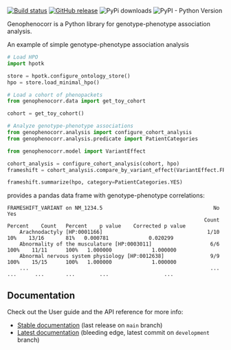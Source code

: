 [![Build status](https://github.com/monarch-initiative/genophenocorr/workflows/CI/badge.svg)](https://github.com/monarch-initiative/genophenocorr/actions/workflows/python_ci.yml)
[![GitHub release](https://img.shields.io/github/release/monarch-initiative/genophenocorr.svg)](https://github.com/monarch-initiative/genophenocorr/releases)
![PyPi downloads](https://img.shields.io/pypi/dm/genophenocorr.svg?label=Pypi%20downloads)
![PyPI - Python Version](https://img.shields.io/pypi/pyversions/genophenocorr)

Genophenocorr is a Python library for genotype-phenotype association analysis.

An example of simple genotype-phenotype association analysis

```python
# Load HPO
import hpotk

store = hpotk.configure_ontology_store()
hpo = store.load_minimal_hpo()

# Load a cohort of phenopackets
from genophenocorr.data import get_toy_cohort

cohort = get_toy_cohort()

# Analyze genotype-phenotype associations
from genophenocorr.analysis import configure_cohort_analysis
from genophenocorr.analysis.predicate import PatientCategories

from genophenocorr.model import VariantEffect

cohort_analysis = configure_cohort_analysis(cohort, hpo)
frameshift = cohort_analysis.compare_by_variant_effect(VariantEffect.FRAMESHIFT_VARIANT, tx_id='NM_1234.5')

frameshift.summarize(hpo, category=PatientCategories.YES)
```

provides a pandas data frame with genotype-phenotype correlations:

```text
FRAMESHIFT_VARIANT on NM_1234.5                                    No                Yes
                                                                Count   Percent    Count   Percent    p value    Corrected p value
    Arachnodactyly [HP:0001166]                                  1/10       10%    13/16       81%   0.000781             0.020299
    Abnormality of the musculature [HP:0003011]                   6/6      100%    11/11      100%   1.000000             1.000000
    Abnormal nervous system physiology [HP:0012638]               9/9      100%    15/15      100%   1.000000             1.000000
    ...                                                           ...       ...      ...       ...        ...                  ...
```

## Documentation

Check out the User guide and the API reference for more info:

- [Stable documentation](https://monarch-initiative.github.io/genophenocorr/stable/) (last release on `main` branch)
- [Latest documentation](https://monarch-initiative.github.io/genophenocorr/latest) (bleeding edge, latest commit on `development` branch)
